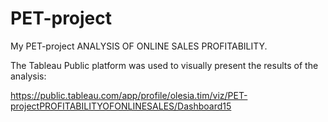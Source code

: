 # PET-project
My PET-project ANALYSIS OF ONLINE SALES PROFITABILITY.

The Tableau Public platform was used to visually present the results of the analysis: 

https://public.tableau.com/app/profile/olesia.tim/viz/PET-projectPROFITABILITYOFONLINESALES/Dashboard15
       

